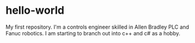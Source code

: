 # hello-world
My first repository. 
I'm a controls engineer skilled in Allen Bradley PLC and Fanuc robotics. I am starting to branch out into c++ and c# as a hobby.

